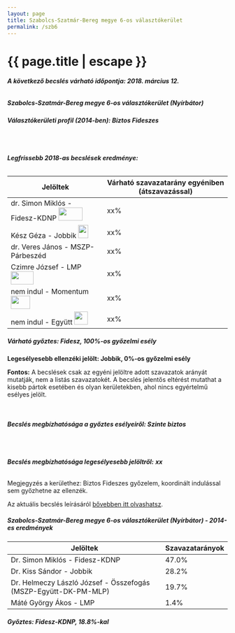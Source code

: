 ```yaml
---
layout: page
title: Szabolcs-Szatmár-Bereg megye 6-os választókerület
permalink: /szb6
---
```


<h1 class="page-title">{{ page.title | escape }}</h1>

<div class="section">
    <div class="row">
          <div class="col s12"><h6><span><strong>A következő becslés várható időpontja: 2018. március 12.</strong></span></h6>
		  <h5>Szabolcs-Szatmár-Bereg megye 6-os választókerület (Nyírbátor)</h5>
<h6><strong>Választókerületi profil (2014-ben): <span id="profil">Biztos Fideszes</span></strong></h6>
<br/>
<h6><strong>Legfrissebb 2018-as becslések eredménye:</strong></h6>
<table class="striped">
              <thead>
                <tr>
                    <th>Jelöltek</th>
                    <th>Várható szavazatarány egyéniben (átszavazással)</th>
                </tr>
              </thead>
              <tbody>
             <tr>
                  <td>dr. Simon Miklós - Fidesz-KDNP <img src="images/fideszkdnp_logo.png" style="width:55px;height:30px;"></td>
				  <td id="id_fidesz">xx%</td>
			</tr>
			<tr><td>Kész Géza - Jobbik <img src="images/jobbik_logo.png" style="width:23px;height:30px;"></td><td id="id_jobbik">xx%</td></tr>
<tr>
                  <td>dr. Veres János - MSZP-Párbeszéd</td>
				  <td id="id_baloldal">xx%</td>
			</tr>
			<tr>
                  <td>Czimre József - LMP <img src="images/lmp_logo.png" style="width:52px;height:30px;"></td>
				  <td id="id_lmp">xx%</td>
			</tr>
			<tr>
				  <td>nem indul - Momentum <img src="images/momentum_logo.png" style="width:44px;height:30px;"></td>
				  <td id="id_momentum">xx%</td>
			</tr>
<tr>
<td>nem indul -  Együtt <img src="images/egyutt_logo.png" style="width:31px;height:30px;"></td>
<td id="id_egyutt">xx%</td>
</tr>                
              </tbody>
            </table>
			<h5>Várható győztes: <span id="gyoztes">Fidesz, </span><span id="esely">100%</span><span>-os győzelmi esély</span></h5>
			<p><strong>Legesélyesebb ellenzéki jelölt: <span id="masodik">Jobbik, </span><span id="esely2">0%</span><span>-os győzelmi esély</span></strong></p>
			
<p><strong>Fontos:</strong> A becslések csak az egyéni jelöltre adott szavazatok arányát mutatják, nem a listás szavazatokét. A becslés jelentős eltérést mutathat a kisebb pártok esetében és olyan kerületekben, ahol nincs egyértelmű esélyes jelölt.</p>
<br/>
			<h6><strong>Becslés megbízhatósága a győztes esélyeiről: Szinte biztos</strong> </h6>
<br/><h6><strong>Becslés megbízhatósága legesélyesebb jelöltről:</strong> <strong><span id="biztos_jelolt">xx</span></strong></h6>
<p>Megjegyzés a kerülethez: Biztos Fideszes győzelem, koordinált indulással sem győzhetne az ellenzék.</p>
<p>Az aktuális becslés leírásáról <a href="../metodologia#0305">bővebben itt olvashatsz</a>.</p>
          </div>
    </div>
</div>

<div class="section">
    <div class="row">
          <div class="col s12">
		  <h5>Szabolcs-Szatmár-Bereg megye 6-os választókerület (Nyírbátor) - 2014-es eredmények</h5>
            <table class="striped">
              <thead>
                <tr>
                    <th>Jelöltek</th>
                    <th>Szavazatarányok</th>
                </tr>
              </thead>
              <tbody>
             <tr>
                  <td>Dr. Simon Miklós - Fidesz-KDNP</td>
				  <td>47.0%</td>
			</tr>
			<tr>
			      <td>Dr. Kiss Sándor - Jobbik</td>
				  <td>28.2%</td>
			</tr>
			<tr>
			      <td>Dr. Helmeczy László József - Összefogás (MSZP-Együtt-DK-PM-MLP)</td>
				  <td>19.7%</td>  
			</tr>
			<tr>
				  <td>Máté György Ákos - LMP</td>
				  <td>1.4%</td>
			</tr>  	
              </tbody>
            </table>
			<h5>Győztes: Fidesz-KDNP, 18.8%-kal</h5>
          </div>
    </div>
</div>
